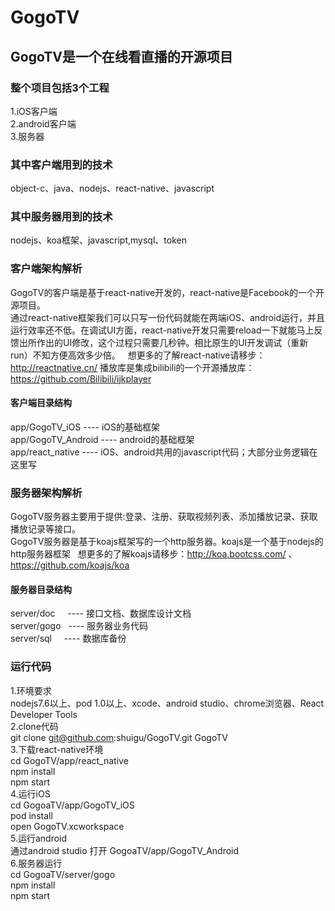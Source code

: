 # GogoTV
## GogoTV是一个在线看直播的开源项目
### 整个项目包括3个工程   
1.iOS客户端  
2.android客户端  
3.服务器  
### 其中客户端用到的技术
object-c、java、nodejs、react-native、javascript 
### 其中服务器用到的技术
nodejs、koa框架、javascript,mysql、token
### 客户端架构解析  
GogoTV的客户端是基于react-native开发的，react-native是Facebook的一个开源项目。      
通过react-native框架我们可以只写一份代码就能在两端iOS、android运行，并且运行效率还不低。在调试UI方面，react-native开发只需要reload一下就能马上反馈出所作出的UI修改，这个过程只需要几秒钟。相比原生的UI开发调试（重新run）不知方便高效多少倍。  
想更多的了解react-native请移步：http://reactnative.cn/ 
播放库是集成bilibili的一个开源播放库：https://github.com/Bilibili/ijkplayer    
#### 客户端目录结构
app/GogoTV_iOS        ---- iOS的基础框架   
app/GogoTV_Android    ---- android的基础框架    
app/react_native      ---- iOS、android共用的javascript代码；大部分业务逻辑在这里写   
### 服务器架构解析
GogoTV服务器主要用于提供:登录、注册、获取视频列表、添加播放记录、获取播放记录等接口。   
GogoTV服务器是基于koajs框架写的一个http服务器。koajs是一个基于nodejs的http服务器框架   
想更多的了解koajs请移步：http://koa.bootcss.com/ 、https://github.com/koajs/koa    
#### 服务器目录结构
server/doc     ---- 接口文档、数据库设计文档     
server/gogo    ---- 服务器业务代码    
server/sql     ---- 数据库备份   

### 运行代码
1.环境要求     
nodejs7.6以上、pod 1.0以上、xcode、android studio、chrome浏览器、React Developer Tools    
2.clone代码    
git clone git@github.com:shuigu/GogoTV.git GogoTV    
3.下载react-native环境     
cd GogoTV/app/react_native    
npm install     
npm start    
4.运行iOS    
cd GogoaTV/app/GogoTV_iOS     
pod install    
open GogoTV.xcworkspace    
5.运行android    
通过android studio 打开 GogoaTV/app/GogoTV_Android    
6.服务器运行    
cd GogoaTV/server/gogo    
npm install    
npm start     





